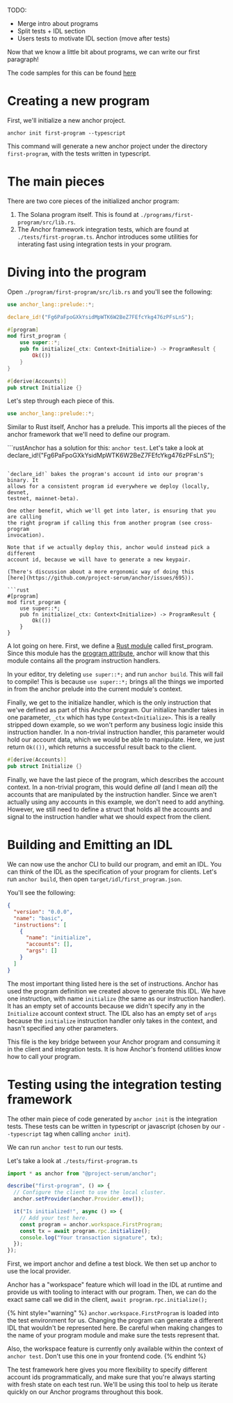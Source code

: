 TODO:

- Merge intro about programs
- Split tests + IDL section
- Users tests to motivate IDL section (move after tests)

Now that we know a little bit about programs, we can write our first paragraph!

The code samples for this can be found
[here](https://github.com/CamdenClark/anchor-book-code/tree/main/first-program)

# Creating a new program

First, we'll initialize a new anchor project.

```
anchor init first-program --typescript
```

This command will generate a new anchor project under the directory
`first-program`, with the tests written in typescript.

# The main pieces

There are two core pieces of the initialized anchor program:

1. The Solana program itself. This is found at
   `./programs/first-program/src/lib.rs`.
2. The Anchor framework integration tests, which are found at
   `./tests/first-program.ts`. Anchor introduces some utilities for interating
   fast using integration tests in your program.

# Diving into the program

Open `./program/first-program/src/lib.rs` and you'll see the following:

```rust
use anchor_lang::prelude::*;

declare_id!("Fg6PaFpoGXkYsidMpWTK6W2BeZ7FEfcYkg476zPFsLnS");

#[program]
mod first_program {
    use super::*;
    pub fn initialize(_ctx: Context<Initialize>) -> ProgramResult {
        Ok(())
    }
}

#[derive(Accounts)]
pub struct Initialize {}
```

Let's step through each piece of this.

```rust
use anchor_lang::prelude::*;
```

Similar to Rust itself, Anchor has a prelude. This imports all the pieces of the
anchor framework that we'll need to define our program.

```rustAnchor has a solution for this: `anchor test`. Let's take a look at
declare_id!("Fg6PaFpoGXkYsidMpWTK6W2BeZ7FEfcYkg476zPFsLnS");

````

`declare_id!` bakes the program's account id into our program's binary. It
allows for a consistent program id everywhere we deploy (locally, devnet,
testnet, mainnet-beta).

One other benefit, which we'll get into later, is ensuring that you are calling
the right program if calling this from another program (see cross-program
invocation).

Note that if we actually deploy this, anchor would instead pick a different
account id, because we will have to generate a new keypair.

(There's discussion about a more ergonomic way of doing this
[here](https://github.com/project-serum/anchor/issues/695)).

```rust
#[program]
mod first_program {
    use super::*;
    pub fn initialize(_ctx: Context<Initialize>) -> ProgramResult {
        Ok(())
    }
}
````

A lot going on here. First, we define a
[Rust module](https://doc.rust-lang.org/book/ch07-00-managing-growing-projects-with-packages-crates-and-modules.html)
called first_program. Since this module has the
[program attribute](https://github.com/project-serum/anchor/blob/master/lang/attribute/program/src/lib.rs),
anchor will know that this module contains all the program instruction handlers.

In your editor, try deleting `use super::*;` and run `anchor build`. This will
fail to compile! This is because `use super::*;` brings all the things we
imported in from the anchor prelude into the current module's context.

Finally, we get to the initialize handler, which is the only instruction that
we've defined as part of this Anchor program. Our initialize handler takes in
one parameter, `_ctx` which has type `Context<Initialize>`. This is a really
stripped down example, so we won't perform any business logic inside this
instruction handler. In a non-trivial instruction handler, this parameter would
hold our account data, which we would be able to manipulate. Here, we just
return `Ok(())`, which returns a successful result back to the client.

```rust
#[derive(Accounts)]
pub struct Initialize {}
```

Finally, we have the last piece of the program, which describes the account
context. In a non-trivial program, this would define _all_ (and I mean _all_)
the accounts that are manipulated by the instruction handler. Since we aren't
actually using any accounts in this example, we don't need to add anything.
However, we still need to define a struct that holds all the accounts and signal
to the instruction handler what we should expect from the client.

# Building and Emitting an IDL

We can now use the anchor CLI to build our program, and emit an IDL. You can
think of the IDL as the specification of your program for clients. Let's run
`anchor build`, then open `target/idl/first_program.json`.

You'll see the following:

```json
{
  "version": "0.0.0",
  "name": "basic",
  "instructions": [
    {
      "name": "initialize",
      "accounts": [],
      "args": []
    }
  ]
}
```

The most important thing listed here is the set of instructions. Anchor has used
the program definition we created above to generate this IDL. We have one
instruction, with name `initialize` (the same as our instruction handler). It
has an empty set of accounts because we didn't specify any in the `Initialize`
account context struct. The IDL also has an empty set of `args` because the
`initialize` instruction handler only takes in the context, and hasn't specified
any other parameters.

This file is the key bridge between your Anchor program and consuming it in the
client and integration tests. It is how Anchor's frontend utilities know how to
call your program.

# Testing using the integration testing framework

The other main piece of code generated by `anchor init` is the integration
tests. These tests can be written in typescript or javascript (chosen by our
`--typescript` tag when calling `anchor init`).

We can run `anchor test` to run our tests.

Let's take a look at `./tests/first-program.ts`

```js
import * as anchor from "@project-serum/anchor";

describe("first-program", () => {
  // Configure the client to use the local cluster.
  anchor.setProvider(anchor.Provider.env());

  it("Is initialized!", async () => {
    // Add your test here.
    const program = anchor.workspace.FirstProgram;
    const tx = await program.rpc.initialize();
    console.log("Your transaction signature", tx);
  });
});
```

First, we import anchor and define a test block. We then set up anchor to use
the local provider.

Anchor has a "workspace" feature which will load in the IDL at runtime and
provide us with tooling to interact with our program. Then, we can do the exact
same call we did in the client, `await program.rpc.initialize();`

{% hint style="warning" %} `anchor.workspace.FirstProgram` is loaded into the
test environment for us. Changing the program can generate a different IDL that
wouldn't be represented here. Be careful when making changes to the name of your
program module and make sure the tests represent that.

Also, the workspace feature is currently only available within the context of
`anchor test`. Don't use this one in your frontend code. {% endhint %}

The test framework here gives you more flexibility to specify different account
ids programmatically, and make sure that you're always starting with fresh state
on each test run. We'll be using this tool to help us iterate quickly on our
Anchor programs throughout this book.
